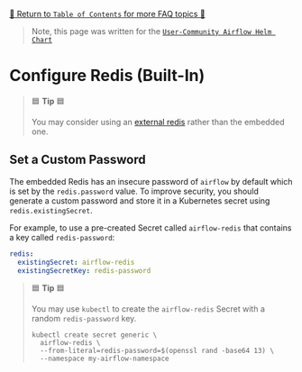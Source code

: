 [🔗 Return to `Table of Contents` for more FAQ topics 🔗](../../../README.md#frequently-asked-questions)

> Note, this page was written for the [`User-Community Airflow Helm Chart`](../../../)

# Configure Redis (Built-In)

> 🟦 __Tip__ 🟦
>
> You may consider using an [external redis](external-redis.md) rather than the embedded one.

## Set a Custom Password

The embedded Redis has an insecure password of `airflow` by default which is set by the `redis.password` value.
To improve security, you should generate a custom password and store it in a Kubernetes secret using `redis.existingSecret`.

For example, to use a pre-created Secret called `airflow-redis` that contains a key called `redis-password`:

```yaml
redis:
  existingSecret: airflow-redis
  existingSecretKey: redis-password
```

> 🟦 __Tip__ 🟦
>
> You may use `kubectl` to create the `airflow-redis` Secret with a random `redis-password` key.
>
> ```shell
> kubectl create secret generic \
>   airflow-redis \
>   --from-literal=redis-password=$(openssl rand -base64 13) \
>   --namespace my-airflow-namespace
> ```
